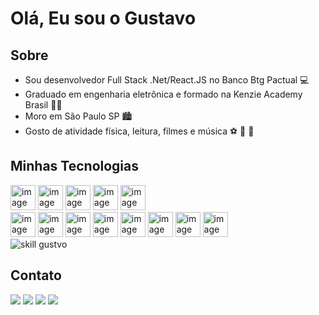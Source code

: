 # Olá, Eu sou o Gustavo

## Sobre
- Sou desenvolvedor Full Stack .Net/React.JS no Banco Btg Pactual :computer:
- Graduado em engenharia eletrônica e formado na Kenzie Academy Brasil :man_student:
- Moro em São Paulo SP :cityscape:
- Gosto de atividade física, leitura, filmes e música :soccer: :book: :musical_score:

## Minhas Tecnologias
<div>
<div style="{margin:0}">
  
  <img src="https://cdn.jsdelivr.net/gh/devicons/devicon/icons/python/python-original.svg" width="40" height="40" alt="image tech">
  <img src="https://cdn.jsdelivr.net/gh/devicons/devicon/icons/javascript/javascript-original.svg" width="40" height="40" alt="image tech">
  <img src="https://cdn.jsdelivr.net/gh/devicons/devicon/icons/typescript/typescript-original.svg" width="40" height="40" alt="image tech">
  <img src="https://cdn.jsdelivr.net/gh/devicons/devicon/icons/html5/html5-original.svg" width="40" height="40" alt="image tech">
  <img src="https://cdn.jsdelivr.net/gh/devicons/devicon/icons/css3/css3-original.svg" width="40" height="40" alt="image tech">
  
 
  <br>
  <img src="https://cdn.jsdelivr.net/gh/devicons/devicon/icons/dot-net/dot-net-original.svg" width="40" height="40" alt="image tech">
  <img src="https://cdn.jsdelivr.net/gh/devicons/devicon/icons/csharp/csharp-original.svg" width="40" height="40" alt="image tech">
  <img src="https://cdn.jsdelivr.net/gh/devicons/devicon/icons/nodejs/nodejs-original.svg" width="40" height="40" alt="image tech">
  <img src="https://cdn.jsdelivr.net/gh/devicons/devicon/icons/react/react-original.svg" width="40" height="40" alt="image tech">
  <img src="https://cdn.jsdelivr.net/gh/devicons/devicon/icons/docker/docker-plain-wordmark.svg" width="40" height="40" alt="image tech">
    <img src="https://cdn.jsdelivr.net/gh/devicons/devicon/icons/mysql/mysql-plain-wordmark.svg" width="40" height="40" alt="image tech">
  <img src="https://cdn.jsdelivr.net/gh/devicons/devicon/icons/postgresql/postgresql-plain-wordmark.svg" width="40" height="40" alt="image tech">
    <img src="https://cdn.jsdelivr.net/gh/devicons/devicon/icons/redis/redis-original.svg" width="40" height="40" alt="image tech">

</div>

 
  <div>
    <img  src = "https://github-readme-stats.vercel.app/api/top-langs?username=gustavom96&show_icons=true&locale=pt-br&layout=compact" alt = "skill gustvo" />
  </div>  
      
    
</div>
  

  
## Contato
<div>
  <a href="mailto:gustavo.hmessias96@gmail.com"><img src="https://img.shields.io/badge/Email-D14836?style=for-the-badge&logo=gmail&logoColor=white"></a>
  <a href="https://gustavo-messias.vercel.app" target="_blank"><img src="https://img.shields.io/badge/Portfolio-000000?style=for-the-badge&logo=vercel&logoColor=white" target="_blank"></a> 
<a href="https://drive.google.com/file/d/1RE5qfxSrBpv7IdrY5PGb3rCWREEV1FIv/view?usp=sharing"><img src="https://img.shields.io/badge/curriculo-002333?style=for-the-badge&logo=gitbook&logoColor=white"></a>
  <a href="https://www.linkedin.com/in/gustavo-messias" target="_blank"><img src="https://img.shields.io/badge/-LinkedIn-%230077B5?style=for-the-badge&logo=linkedin&logoColor=white" target="_blank"></a> 
</div>
 
    
